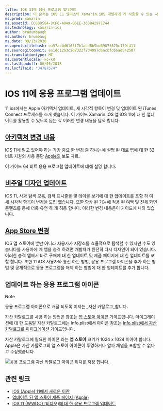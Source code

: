```yaml
---
title: IOS 11에 응용 프로그램 업데이트
description: 이 문서는 iOS 11 릴리스의 Xamarin.iOS 개발자에 게 사용할 수 있는 새로운 기능을 설명 하는 다양 한 설명서를 링크 합니다. 예를 들어 시각적 디자인 업데이트 App Store 변경 되 고 앱 아이콘을 업데이트 합니다.
ms.prod: xamarin
ms.assetid: EC809504-9CF6-4949-B6EE-36384297E744
ms.technology: xamarin-ios
author: bradumbaugh
ms.author: brumbaug
ms.date: 09/13/2016
ms.openlocfilehash: ea57acbd6165f7b1abd8b9bd69873670c179f411
ms.sourcegitcommit: ea1dc12a3c2d7322f234997daacbfdb6ad542507
ms.translationtype: MT
ms.contentlocale: ko-KR
ms.lasthandoff: 06/05/2018
ms.locfileid: "34787574"
---
```

# <a name="updating-your-app-to-ios-11"></a>IOS 11에 응용 프로그램 업데이트

11 ios에서는 Apple 아키텍처 업데이트, 새 시각적 항목이 변경 및 업데이트 된 iTunes Connect 프로세스를 소개 했습니다. 이 가이드 Xamarin.iOS 앱 iOS 11에 대 한 업데이트를 활용할 수 있도록 돕는 각 이러한 변경 내용을 탐색 합니다.

## <a name="architecture-changesarchitecture-changesmd"></a>[아키텍처 변경 내용](architecture-changes.md)

IOS 11에 알고 있어야 하는 가장 중요 한 변경 중 하나는에 설명 된 대로 앱에 대 한 32 비트 지원의 사용 중단 [Apple의](https://developer.apple.com/news/?id=06282017b) 보도 자료.

이 가이드 64 비트 응용 프로그램 업데이트에 대해 설명 합니다.

## <a name="visual-design-updatesvisual-designmd"></a>[비주얼 디자인 업데이트](visual-design.md)

IOS 11, 사과 탐색 모음, 검색 표시줄을 및 테이블 보기에 대 한 업데이트를 포함 하 여 새 시각적 항목이 변경을 도입 했습니다. 또한 향상 된 기능에 적용 된 여백 및 전체 화면 콘텐츠를 통해 더욱 유연 하 게 허용 합니다. 이러한 변경 내용은이 가이드에 나와 있습니다.

## <a name="app-store-changesapp-store-changesmd"></a>[App Store 변경](app-store-changes.md)

IOS 앱 스토어에 뿐만 아니라 사용자가 저장소를 효율적으로 탐색할 수 있지만 수도 있습니다를 사용자에 게 앱을 승격 하려면 개발자가 완전히 다시 디자인이 되어 있습니다. 이러한 승격 앱에서 바로 구매에 대 한 업데이트 및 제품 페이지에 대 한 업데이트를 포함 합니다. 또한 11 iOS 사용자와 통신 하는 방법, 응용 프로그램 아이콘을 추가 하는 방법 및 공개적으로 응용 프로그램을 해제 하는 방법에 대 한 업데이트를 추가 합니다.

## <a name="app-icon-updates"></a>업데이트 하는 응용 프로그램 아이콘

> [!NOTE]
> 응용 프로그램 아이콘으로 배달 되도록 이제는 _자산 카탈로그_합니다. 

자산 카탈로그를 사용 하는 방법은 참조는 [앱 스토어 아이콘](~/ios/app-fundamentals/images-icons/app-store-icon.md) 가이드입니다. 마이그레이션에 대 한 도움말 자산 카탈로그에는 Info.plist에서 아이콘 참조는 [Info.plist에서 자산 카탈로그로 마이그레이션](~/ios/app-fundamentals/images-icons/app-icons.md) 가이드입니다.

자산 카탈로그에 필요한 아이콘 라는 **앱 스토어** 크기가 1024 x 1024 이어야 합니다. Apple은 자산 카탈로그의 앱 스토어 아이콘이 투명하거나 알파 채널을 포함할 수 없다고 주장했습니다.

![응용 프로그램 자산 카탈로그 아이콘 위치를 저장 합니다.](images/image1.png)

## <a name="related-links"></a>관련 링크

- [IOS (Apple) 11에서 새로운 이란](https://developer.apple.com/ios/)
- [업데이트 된 앱 스토어 제품 페이지 (Apple)](https://developer.apple.com/app-store/product-page/)
- [IOS 11 (WWDC) (비디오)에 대 한 응용 프로그램 업데이트](https://developer.apple.com/videos/play/wwdc2017/204/)
